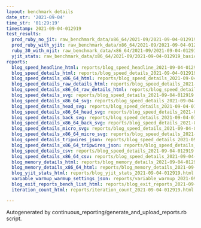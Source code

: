 ```yaml
---
layout: benchmark_details
date_str: '2021-09-04'
time_str: '01:29:19'
timestamp: 2021-09-04-012919
test_results:
  prod_ruby_no_jit: raw_benchmark_data/x86_64/2021-09/2021-09-04-012919_basic_benchmark_prod_ruby_no_jit.json
  prod_ruby_with_yjit: raw_benchmark_data/x86_64/2021-09/2021-09-04-012919_basic_benchmark_prod_ruby_with_yjit.json
  ruby_30_with_mjit: raw_benchmark_data/x86_64/2021-09/2021-09-04-012919_basic_benchmark_ruby_30_with_mjit.json
  yjit_stats: raw_benchmark_data/x86_64/2021-09/2021-09-04-012919_basic_benchmark_yjit_stats.json
reports:
  blog_speed_headline_html: reports/blog_speed_headline_2021-09-04-012919.html
  blog_speed_details_html: reports/blog_speed_details_2021-09-04-012919.html
  blog_speed_details_x86_64_html: reports/blog_speed_details_2021-09-04-012919.x86_64.html
  blog_speed_details_raw_details_html: reports/blog_speed_details_2021-09-04-012919.raw_details.html
  blog_speed_details_x86_64_raw_details_html: reports/blog_speed_details_2021-09-04-012919.x86_64.raw_details.html
  blog_speed_details_svg: reports/blog_speed_details_2021-09-04-012919.svg
  blog_speed_details_x86_64_svg: reports/blog_speed_details_2021-09-04-012919.x86_64.svg
  blog_speed_details_head_svg: reports/blog_speed_details_2021-09-04-012919.head.svg
  blog_speed_details_x86_64_head_svg: reports/blog_speed_details_2021-09-04-012919.x86_64.head.svg
  blog_speed_details_back_svg: reports/blog_speed_details_2021-09-04-012919.back.svg
  blog_speed_details_x86_64_back_svg: reports/blog_speed_details_2021-09-04-012919.x86_64.back.svg
  blog_speed_details_micro_svg: reports/blog_speed_details_2021-09-04-012919.micro.svg
  blog_speed_details_x86_64_micro_svg: reports/blog_speed_details_2021-09-04-012919.x86_64.micro.svg
  blog_speed_details_tripwires_json: reports/blog_speed_details_2021-09-04-012919.tripwires.json
  blog_speed_details_x86_64_tripwires_json: reports/blog_speed_details_2021-09-04-012919.x86_64.tripwires.json
  blog_speed_details_csv: reports/blog_speed_details_2021-09-04-012919.csv
  blog_speed_details_x86_64_csv: reports/blog_speed_details_2021-09-04-012919.x86_64.csv
  blog_memory_details_html: reports/blog_memory_details_2021-09-04-012919.html
  blog_memory_details_x86_64_html: reports/blog_memory_details_2021-09-04-012919.x86_64.html
  blog_yjit_stats_html: reports/blog_yjit_stats_2021-09-04-012919.html
  variable_warmup_warmup_settings_json: reports/variable_warmup_2021-09-04-012919.warmup_settings.json
  blog_exit_reports_bench_list_html: reports/blog_exit_reports_2021-09-04-012919.bench_list.html
  iteration_count_html: reports/iteration_count_2021-09-04-012919.html

---
```

Autogenerated by continuous_reporting/generate_and_upload_reports.rb script.
